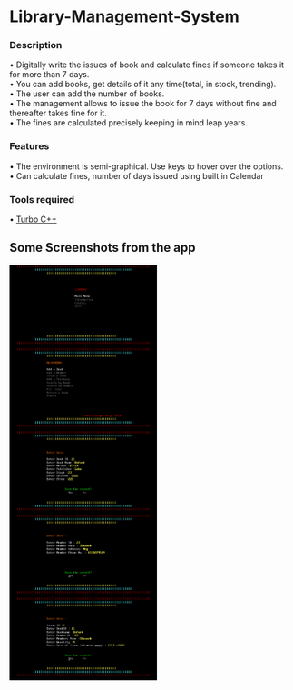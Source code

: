 # Library-Management-System

### Description
• Digitally write the issues of book and calculate fines if someone takes it for more than 7 days.<br/>
• You can add books, get details of it any time(total, in stock, trending).<br/>
• The user can add the number of books.<br/>
• The management allows to issue the book for 7 days without fine and thereafter takes fine for it.<br/>
• The fines are calculated precisely keeping in mind leap years.<br/>

### Features
• The environment is semi-graphical. Use keys to hover over the options.<br/>
• Can calculate fines, number of days issued using built in Calendar<br/>

### Tools required
• [Turbo C++](https://developerinsider.co/download-turbo-c-for-windows-7-8-8-1-and-windows-10-32-64-bit-full-screen/)

## Some Screenshots from the app

<img align="left" alt="" width="260px" src="readme_data/1.png" />
<img align="left" alt="" width="260px" src="readme_data/2.png" />

<br>
<br>

<img align="left" alt="" width="260px" src="readme_data/3.png" />
<img align="left" alt="" width="260px" src="readme_data/4.png" />

<br>
<br>

<img align="left" alt="" width="260px" src="readme_data/5.png" />
<img align="left" alt="" width="260px" src="readme_data/6.png" />
